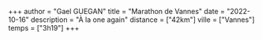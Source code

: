 +++
author = "Gael GUEGAN"
title = "Marathon de Vannes"
date = "2022-10-16"
description = "À la one again"
distance = ["42km"]
ville = ["Vannes"]
temps = ["3h19"]
+++